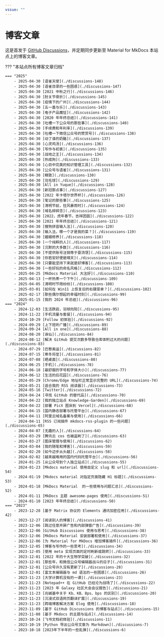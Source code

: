 ```yaml
---
vssue: ""
---
```


# 博客文章

这是首发于 [GitHub Discussions](https://github.com/shenweiyan/Digital-Garden/discussions)，并定期同步更新至 Material for MkDocs 本站点上的博客文章。

??? "本站点所有博客文章归档"

    === "2025"
        - 2025-04-30 [语雀天使](./discussions-148) 
        - 2025-04-30 [语雀目录的一些困惑](./discussions-147) 
        - 2025-04-30 [2021 中秋之行](./discussions-146) 
        - 2025-04-30 [肘关节骨折](./discussions-145) 
        - 2025-04-30 [疫情下的广州](./discussions-144) 
        - 2025-04-30 [五一喜与乐](./discussions-143) 
        - 2025-04-30 [电子产品魔怔](./discussions-142) 
        - 2025-04-30 [2020 年年终总结](./discussions-141) 
        - 2025-04-30 [吐槽一下公众号的那些事](./discussions-140) 
        - 2025-04-30 [手续费和年利率](./discussions-139) 
        - 2025-04-30 [吐槽一下微信公众号的赞赏号](./discussions-138) 
        - 2025-04-30 [动了谁的奶酪](./discussions-137) 
        - 2025-04-30 [心灵鸡汤](./discussions-136) 
        - 2025-04-30 [写作与初衷](./discussions-135) 
        - 2025-04-30 [战地之王](./discussions-134) 
        - 2025-04-30 [热成狗](./discussions-133) 
        - 2025-04-30 [心目中完美的知识管理工具](./discussions-132) 
        - 2025-04-30 [公众号与语雀](./discussions-131) 
        - 2025-04-30 [精致](./discussions-130) 
        - 2025-04-30 [羽毛球](./discussions-129) 
        - 2025-04-30 [All in Yuque](./discussions-128) 
        - 2025-04-30 [新冠那点事](./discussions-127) 
        - 2025-04-30 [2022 年卡塔尔世界杯](./discussions-126) 
        - 2025-04-30 [笔记的那些事](./discussions-125) 
        - 2025-04-30 [清明节前，狂风暴雨时](./discussions-124) 
        - 2025-04-30 [域名碎碎念](./discussions-123) 
        - 2025-04-30 [2022，虎年春节，吉祥团圆](./discussions-122) 
        - 2025-04-30 [2021 年年终总结](./discussions-121) 
        - 2025-04-30 [搜狗拼音输入法](./discussions-120) 
        - 2025-04-30 [输入法，哪一个才是我的菜？](./discussions-119) 
        - 2025-04-30 [婚姻修养](./discussions-118) 
        - 2025-04-30 [一个纯粹的人](./discussions-117) 
        - 2025-04-30 [沉默的大多数](./discussions-116) 
        - 2025-04-30 [不提供账号注销等于耍流氓](./discussions-115) 
        - 2025-04-30 [你若安好便是晴天](./discussions-114) 
        - 2025-04-30 [只要能坚持下来就是好博客](./discussions-113) 
        - 2025-04-30 [一些好玩的命名风格](./discussions-112) 
        - 2025-04-25 [MkDocs Material 大法好](./discussions-110) 
        - 2025-04-13 [一杯热茶一个下午](./discussions-109) 
        - 2025-04-05 [清明时节雨纷纷](./discussions-108) 
        - 2025-03-01 [如何在 Win11 上恢复旧的右键菜单？](./discussions-102) 
        - 2025-02-17 [那些偶尔想起的幸福时刻](./discussions-99) 
        - 2025-01-15 [我的 2024 年总结](./discussions-96) 
    === "2024"
        - 2024-12-03 [生活跌宕，羽球向阳](./discussions-95) 
        - 2024-11-22 [手机流量与套餐](./discussions-94) 
        - 2024-10-29 [Follow 初体验](./discussions-92) 
        - 2024-09-29 [上下班听广播](./discussions-89) 
        - 2024-09-24 [All in one](./discussions-88) 
        - 2024-08-20 [诛仙](./discussions-84) 
        - 2024-08-12 [解决 GitHub 提交次数多导致仓库体积过大的问题](./discussions-83) 
        - 2024-07-29 [巴黎奥运](./discussions-82) 
        - 2024-07-15 [寒冬将至](./discussions-81) 
        - 2024-07-08 [晒桌面](./discussions-80) 
        - 2024-06-25 [手机](./discussions-78) 
        - 2024-06-18 [最舒服的字号和字体大小](./discussions-77) 
        - 2024-06-12 [生活的后花园](./discussions-76) 
        - 2024-05-29 [Chrome/Edge 地址栏正常显示完整的 URL](./discussions-74) 
        - 2024-05-21 [适合我的 RSS 阅读器](./discussions-73) 
        - 2024-05-16 [Twitter](./discussions-72) 
        - 2024-04-24 [寻找 GitHub 的替代品](./discussions-70) 
        - 2024-04-22 [我的独立站点 Knowledge-Garden](./discussions-69) 
        - 2024-04-22 [部署 PicX 图床到 Vercel](./discussions-68) 
        - 2024-04-15 [国内静态部署与托管平台](./discussions-67) 
        - 2024-04-11 [阿里云域名备案与使用](./discussions-66) 
        - 2024-04-11 [RSS 订阅插件 mkdocs-rss-plugin 的一些问题](./discussions-65) 
        - 2024-04-07 [无趣的人](./discussions-64) 
        - 2024-03-29 [腾讯云 cos 也被盗刷了](./discussions-63) 
        - 2024-03-27 [图床管理与使用](./discussions-62) 
        - 2024-03-04 [我的随笔和博客](./discussions-59) 
        - 2024-02-20 [如今迈步从头越](./discussions-58) 
        - 2024-02-02 [越来越难用的国内代码托管平台](./discussions-56) 
        - 2024-01-25 [从公众号到个人独立站点](./discussions-55) 
        - 2024-01-23 [Mkdocs material 使用自定义 slug 和 url](./discussions-54) 
        - 2024-01-19 [Mkdocs material 对指定页面隐藏 H1 标题](./discussions-53) 
        - 2024-01-18 [MkDocs Material  的一些使用与问题汇总](./discussions-52) 
        - 2024-01-11 [MkDocs 主题 awesome-pages 使用](./discussions-51) 
        - 2024-01-10 [2023 年年终总结](./discussions-50) 
    === "2023"
        - 2023-12-28 [基于 Matrix 协议的 Elements 通讯加密应用](./discussions-42) 
        - 2023-12-27 [阅读别人的博客](./discussions-41) 
        - 2023-12-06 [跳过任意开屏广告和内部弹窗广告](./discussions-39) 
        - 2023-12-06 [GitHub Discussions 使用与思考](./discussions-38) 
        - 2023-12-06 [MkDocs Material 安装部署和使用](./discussions-37) 
        - 2023-12-06 [为 Material for MkDocs 增加博客插件](./discussions-36) 
        - 2023-12-05 [博客与写作的一些思考](./discussions-34) 
        - 2023-12-05 [使用 meta 实现页面的定时刷新或跳转](./discussions-33) 
        - 2023-12-01 [2022 年的十大生物学突破](./discussions-32) 
        - 2023-12-01 [那些年，和微信公众号编辑器战斗的日子](./discussions-31) 
        - 2023-12-01 [公众号许久没有更新了](./discussions-28) 
        - 2023-12-01 [富文本编辑器与 md 语法的一些困惑](./discussions-26) 
        - 2023-11-23 [大学计算机没有的一课](./discussions-23) 
        - 2023-11-23 [Notepad++ 在 GitHub 已经沦为战场了](./discussions-22) 
        - 2023-11-23 [2023 年 Galaxy 社区大会会议报告](./discussions-21) 
        - 2023-11-23 [兆碱基中关于 Kb、KB、Bps、bps 的区别](./discussions-20) 
        - 2023-11-23 [沉浸式双语网页翻译扩展](./discussions-19) 
        - 2023-11-23 [跨端博客解决方案 Elog 使用](./discussions-18) 
        - 2023-11-09 [基于 GitHub Discussions 的博客与站点](./discussions-15) 
        - 2023-11-08 [基于 Mkdocs 的主题与站点](./discussions-14) 
        - 2023-10-24 [飞书文档初体验](./discussions-11) 
        - 2023-10-19 [Python 导出公众号文章为 Markdown](./discussions-7) 
        - 2023-10-18 [2023年下半年的一些乱弹](./discussions-6) 

